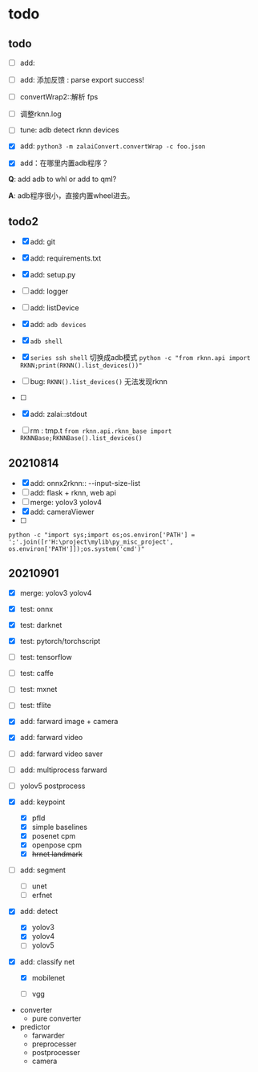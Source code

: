 # todo

## todo

- [ ] add: 
- [ ] add: 添加反馈 : parse export success!
- [ ] convertWrap2::解析 fps
- [ ] 调整rknn.log
- [ ] tune: adb detect rknn devices
- [x] add: `python3 -m zalaiConvert.convertWrap -c foo.json`
- [x] add：在哪里内置adb程序？


**Q**: add adb to whl or add to qml?

**A**: adb程序很小，直接内置wheel进去。


## todo2

- [x] add: git
- [x] add: requirements.txt
- [x] add: setup.py
- [ ] add: logger
- [ ] add: listDevice
- [x] add: `adb devices` 
- [x] `adb shell`
- [x] `series ssh shell` 切换成adb模式
` python -c "from rknn.api import RKNN;print(RKNN().list_devices())" `
- [ ] bug: `RKNN().list_devices()` 无法发现rknn
- [ ] 
- [x] add: zalai::stdout
- [ ] rm : tmp.t
`from rknn.api.rknn_base import RKNNBase;RKNNBase().list_devices()`


## 20210814 
- [x] add: onnx2rknn:: --input-size-list
- [ ] add: flask + rknn, web api
- [ ] merge: yolov3 yolov4
- [x] add: cameraViewer
- [ ] 


```
python -c "import sys;import os;os.environ['PATH'] = ';'.join([r'H:\project\mylib\py_misc_project', os.environ['PATH']]);os.system('cmd')"          
```

## 20210901

- [x] merge: yolov3 yolov4
- [x] test: onnx
- [x] test: darknet
- [x] test: pytorch/torchscript
- [ ] test: tensorflow
- [ ] test: caffe
- [ ] test: mxnet
- [ ] test: tflite

- [x] add: farward image + camera
- [x] add: farward video
- [ ] add: farward video saver
- [ ] add: multiprocess farward
- [ ] yolov5 postprocess


- [x] add: keypoint
    - [x] pfld
    - [x] simple baselines
    - [x] posenet cpm
    - [x] openpose cpm
    - [x] ~~hrnet landmark~~
- [ ] add: segment
    - [ ] unet
    - [ ] erfnet
- [x] add: detect
    - [x] yolov3
    - [x] yolov4
    - [ ] yolov5
- [x] add: classify net
    - [x] mobilenet
    - [ ] vgg


- converter
	- pure converter
- predictor
	- farwarder
	- preprocesser
	- postprocesser
    - camera